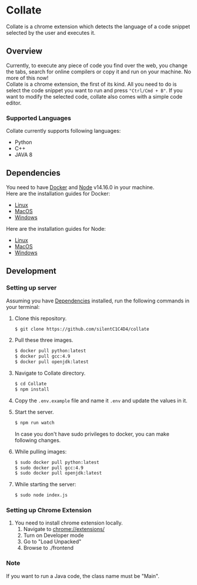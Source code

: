 # Collate

Collate is a chrome extension which detects the language of a code snippet selected by the user and executes it.

## Overview

Currently, to execute any piece of code you find over the web, you change the tabs, search for online compilers or copy it and run on your machine.
No more of this now! </br>
Collate is a chrome extension, the first of its kind. All you need to do is select the code snippet you want to run and press `"Ctrl/Cmd + B"`.
If you want to modify the selected code, collate also comes with a simple code editor.

### Supported Languages

Collate currently supports following languages:

- Python
- C++
- JAVA 8

## Dependencies

You need to have [Docker](https://www.docker.com/) and [Node](https://nodejs.org/en/) v14.16.0 in your machine.</br>
Here are the installation guides for Docker:

- [Linux](https://runnable.com/docker/install-docker-on-linux)
- [MacOS](https://docs.docker.com/docker-for-mac/install/)
- [Windows](https://docs.docker.com/docker-for-windows/install/)</br>

Here are the installation guides for Node:

- [Linux](https://nodejs.org/en/download/)
- [MacOS](https://nodejs.org/en/download/)
- [Windows](https://nodejs.org/en/download/)

## Development

### Setting up server

Assuming you have [Dependencies](#Dependencies) installed, run the following commands in your terminal:

1. Clone this repository.

   ```bash
   $ git clone https://github.com/silentC1C4D4/collate
   ```

2. Pull these three images.
   ```bash
   $ docker pull python:latest
   $ docker pull gcc:4.9
   $ docker pull openjdk:latest
   ```
3. Navigate to Collate directory.
   ```bash
   $ cd Collate
   $ npm install
   ```
4. Copy the `.env.example` file and name it `.env` and update the values in it.

5. Start the server.

   ```bash
   $ npm run watch
   ```

   In case you don't have sudo privileges to docker, you can make following changes.

6. While pulling images:
   ```bash
   $ sudo docker pull python:latest
   $ sudo docker pull gcc:4.9
   $ sudo docker pull openjdk:latest
   ```
7. While starting the server:
   ```bash
   $ sudo node index.js
   ```

### Setting up Chrome Extension

1. You need to install chrome extension locally.
   1. Navigate to [chrome://extensions/](chrome://extensions)
   2. Turn on Developer mode
   3. Go to "Load Unpacked"
   4. Browse to ./frontend


### Note

If you want to run a Java code, the class name must be "Main".